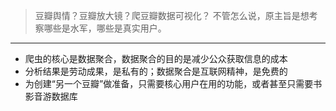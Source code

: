 > 豆瓣舆情？豆瓣放大镜？爬豆瓣数据可视化？  不管怎么说，原主旨是想考察哪些是水军，哪些是真实用户。

---

- 爬虫的核心是数据聚合，数据聚合的目的是减少公众获取信息的成本   
- 分析结果是劳动成果，是私有的；数据聚合是互联网精神，是免费的   
- 为创建“另一个豆瓣”做准备，只需要核心用户在用的功能，或者甚至只需要书影音游数据库  

